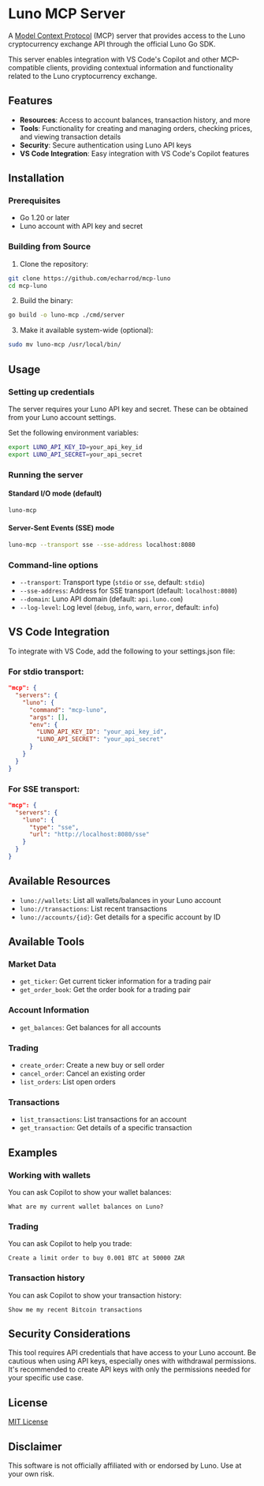 # Luno MCP Server

A [Model Context Protocol](https://modelcontextprotocol.io) (MCP) server that provides access to the Luno cryptocurrency exchange API through the official Luno Go SDK.

This server enables integration with VS Code's Copilot and other MCP-compatible clients, providing contextual information and functionality related to the Luno cryptocurrency exchange.

## Features

- **Resources**: Access to account balances, transaction history, and more
- **Tools**: Functionality for creating and managing orders, checking prices, and viewing transaction details
- **Security**: Secure authentication using Luno API keys
- **VS Code Integration**: Easy integration with VS Code's Copilot features

## Installation

### Prerequisites

- Go 1.20 or later
- Luno account with API key and secret

### Building from Source

1. Clone the repository:
```bash
git clone https://github.com/echarrod/mcp-luno
cd mcp-luno
```

2. Build the binary:
```bash
go build -o luno-mcp ./cmd/server
```

3. Make it available system-wide (optional):
```bash
sudo mv luno-mcp /usr/local/bin/
```

## Usage

### Setting up credentials

The server requires your Luno API key and secret. These can be obtained from your Luno account settings.

Set the following environment variables:

```bash
export LUNO_API_KEY_ID=your_api_key_id
export LUNO_API_SECRET=your_api_secret
```

### Running the server

#### Standard I/O mode (default)

```bash
luno-mcp
```

#### Server-Sent Events (SSE) mode

```bash
luno-mcp --transport sse --sse-address localhost:8080
```

### Command-line options

- `--transport`: Transport type (`stdio` or `sse`, default: `stdio`)
- `--sse-address`: Address for SSE transport (default: `localhost:8080`)
- `--domain`: Luno API domain (default: `api.luno.com`)
- `--log-level`: Log level (`debug`, `info`, `warn`, `error`, default: `info`)

## VS Code Integration

To integrate with VS Code, add the following to your settings.json file:

### For stdio transport:

```json
"mcp": {
  "servers": {
    "luno": {
      "command": "mcp-luno",
      "args": [],
      "env": {
        "LUNO_API_KEY_ID": "your_api_key_id",
        "LUNO_API_SECRET": "your_api_secret"
      }
    }
  }
}
```

### For SSE transport:

```json
"mcp": {
  "servers": {
    "luno": {
      "type": "sse",
      "url": "http://localhost:8080/sse"
    }
  }
}
```

## Available Resources

- `luno://wallets`: List all wallets/balances in your Luno account
- `luno://transactions`: List recent transactions
- `luno://accounts/{id}`: Get details for a specific account by ID

## Available Tools

### Market Data
- `get_ticker`: Get current ticker information for a trading pair
- `get_order_book`: Get the order book for a trading pair

### Account Information
- `get_balances`: Get balances for all accounts

### Trading
- `create_order`: Create a new buy or sell order
- `cancel_order`: Cancel an existing order
- `list_orders`: List open orders

### Transactions
- `list_transactions`: List transactions for an account
- `get_transaction`: Get details of a specific transaction

## Examples

### Working with wallets

You can ask Copilot to show your wallet balances:
```
What are my current wallet balances on Luno?
```

### Trading

You can ask Copilot to help you trade:
```
Create a limit order to buy 0.001 BTC at 50000 ZAR
```

### Transaction history

You can ask Copilot to show your transaction history:
```
Show me my recent Bitcoin transactions
```

## Security Considerations

This tool requires API credentials that have access to your Luno account. Be cautious when using API keys, especially ones with withdrawal permissions. It's recommended to create API keys with only the permissions needed for your specific use case.

## License

[MIT License](LICENSE)

## Disclaimer

This software is not officially affiliated with or endorsed by Luno. Use at your own risk.
